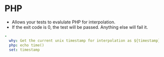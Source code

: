 # PHP

* Allows your tests to evalulate PHP for interpolation.
* If the exit code is 0, the test will be passed. Anything else will fail it.

```yaml
-
  why: Get the current unix timestamp for interpolation as ${timestamp}
  php: echo time()
  set: timestamp
```
